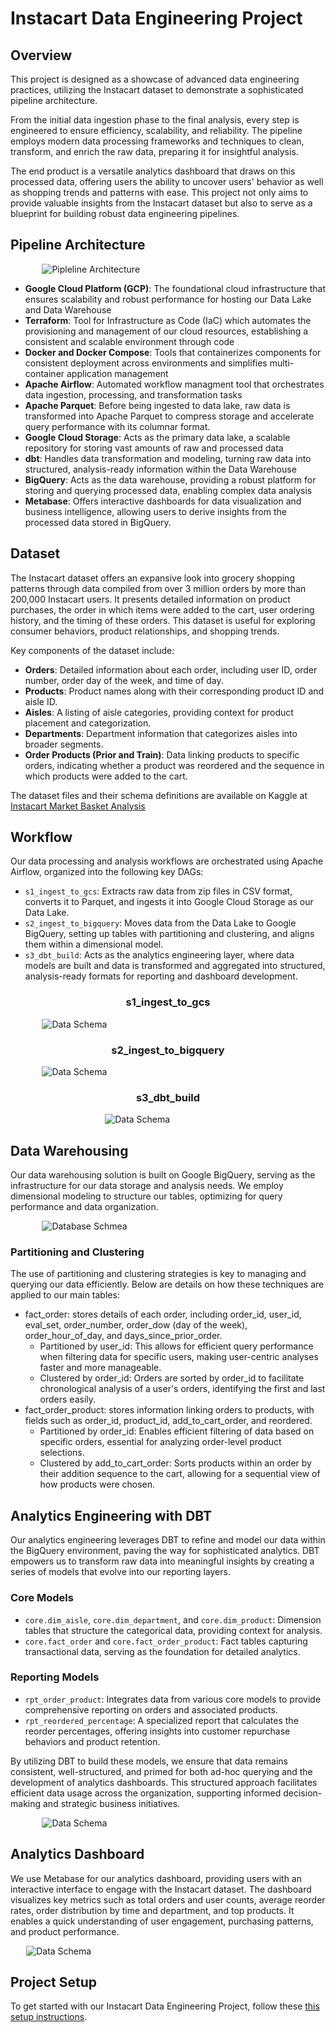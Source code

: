 # Instacart Data Engineering Project

## Overview

This project is designed as a showcase of advanced data engineering practices, utilizing the Instacart dataset to demonstrate a sophisticated pipeline architecture. 

From the initial data ingestion phase to the final analysis, every step is engineered to ensure efficiency, scalability, and reliability. The pipeline employs modern data processing frameworks and techniques to clean, transform, and enrich the raw data, preparing it for insightful analysis. 

The end product is a versatile analytics dashboard that draws on this processed data, offering users the ability to uncover users' behavior as well as shopping trends and patterns with ease. This project not only aims to provide valuable insights from the Instacart dataset but also to serve as a blueprint for building robust data engineering pipelines.

## Pipeline Architecture

<div  style="width:80%; margin: auto;">
  <img src="./assets/pipeline-architecture.jpg" alt="Pipleline Architecture"/>
</div>


- **Google Cloud Platform (GCP)**: The foundational cloud infrastructure that ensures scalability and robust performance for hosting our Data Lake and Data Warehouse
- **Terraform**: Tool for Infrastructure as Code (IaC) which automates the provisioning and management of our cloud resources, establishing a consistent and scalable environment through code
- **Docker and Docker Compose**: Tools that containerizes components for consistent deployment across environments and simplifies multi-container application management
- **Apache Airflow**: Automated workflow managment tool that orchestrates data ingestion, processing, and transformation tasks
- **Apache Parquet**: Before being ingested to data lake, raw data is transformed into Apache Parquet to compress storage and accelerate query performance with its columnar format.
- **Google Cloud Storage**: Acts as the primary data lake, a scalable repository for storing vast amounts of raw and processed data
- **dbt**: Handles data transformation and modeling, turning raw data into structured, analysis-ready information within the Data Warehouse
- **BigQuery**: Acts as the data warehouse, providing a robust platform for storing and querying processed data, enabling complex data analysis
- **Metabase**: Offers interactive dashboards for data visualization and business intelligence, allowing users to derive insights from the processed data stored in BigQuery.

## Dataset

The Instacart dataset offers an expansive look into grocery shopping patterns through data compiled from over 3 million orders by more than 200,000 Instacart users. It presents detailed information on product purchases, the order in which items were added to the cart, user ordering history, and the timing of these orders. This dataset is useful for exploring consumer behaviors, product relationships, and shopping trends.

Key components of the dataset include:

- **Orders**: Detailed information about each order, including user ID, order number, order day of the week, and time of day.
- **Products**: Product names along with their corresponding product ID and aisle ID.
- **Aisles**: A listing of aisle categories, providing context for product placement and categorization.
- **Departments**: Department information that categorizes aisles into broader segments.
- **Order Products (Prior and Train)**: Data linking products to specific orders, indicating whether a product was reordered and the sequence in which products were added to the cart.
  
The dataset files and their schema definitions are available on Kaggle at [Instacart Market Basket Analysis](
https://www.kaggle.com/c/instacart-market-basket-analysis)

## Workflow

Our data processing and analysis workflows are orchestrated using Apache Airflow, organized into the following key DAGs:

- `s1_ingest_to_gcs`: Extracts raw data from zip files in CSV format, converts it to Parquet, and ingests it into Google Cloud Storage as our Data Lake.
- `s2_ingest_to_bigquery`: Moves data from the Data Lake to Google BigQuery, setting up tables with partitioning and clustering, and aligns them within a dimensional model.
- `s3_dbt_build`: Acts as the analytics engineering layer, where data models are built and data is transformed and aggregated into structured, analysis-ready formats for reporting and dashboard development.

<div  style="width:80%; margin: auto;">
  <h3 style="text-align: center">s1_ingest_to_gcs</h3>
  <img src="./assets/dag_s1.png" alt="Data Schema"/>
</div>

<div  style="width:80%; margin: auto;">
  <h3 style="text-align: center">s2_ingest_to_bigquery</h3>
  <img src="./assets/dag_s2.png" alt="Data Schema"/>
</div>

<div  style="width:40%; margin: auto;">
  <h3 style="text-align: center">s3_dbt_build</h3>
  <img src="./assets/dag_s3.png" alt="Data Schema"/>
</div>

## Data Warehousing

Our data warehousing solution is built on Google BigQuery, serving as the infrastructure for our data storage and analysis needs. We employ dimensional modeling to structure our tables, optimizing for query performance and data organization.

<div  style="width:80%; margin: auto;">
  <img src="./assets/database-schema.png" alt="Database Schmea"/>
</div>

### Partitioning and Clustering

The use of partitioning and clustering strategies is key to managing and querying our data efficiently. Below are details on how these techniques are applied to our main tables:

- fact_order: stores details of each order, including order_id, user_id, eval_set, order_number, order_dow (day of the week), order_hour_of_day, and days_since_prior_order.
  - Partitioned by user_id: This allows for efficient query performance when filtering data for specific users, making user-centric analyses faster and more manageable.
  - Clustered by order_id: Orders are sorted by order_id to facilitate chronological analysis of a user's orders, identifying the first and last orders easily.
- fact_order_product: stores information linking orders to products, with fields such as order_id, product_id, add_to_cart_order, and reordered.
  - Partitioned by order_id: Enables efficient filtering of data based on specific orders, essential for analyzing order-level product selections.
  - Clustered by add_to_cart_order: Sorts products within an order by their addition sequence to the cart, allowing for a sequential view of how products were chosen.

## Analytics Engineering with DBT

Our analytics engineering leverages DBT to refine and model our data within the BigQuery environment, paving the way for sophisticated analytics. DBT empowers us to transform raw data into meaningful insights by creating a series of models that evolve into our reporting layers.

### Core Models

- `core.dim_aisle`, `core.dim_department`, and `core.dim_product`: Dimension tables that structure the categorical data, providing context for analysis.
- `core.fact_order` and `core.fact_order_product`: Fact tables capturing transactional data, serving as the foundation for detailed analytics.

### Reporting Models

- `rpt_order_product`: Integrates data from various core models to provide comprehensive reporting on orders and associated products.
- `rpt_reordered_percentage`: A specialized report that calculates the reorder percentages, offering insights into customer repurchase behaviors and product retention.

By utilizing DBT to build these models, we ensure that data remains consistent, well-structured, and primed for both ad-hoc querying and the development of analytics dashboards. This structured approach facilitates efficient data usage across the organization, supporting informed decision-making and strategic business initiatives.

<div  style="width:80%; margin: auto;">
  <img src="./assets/dbt.png" alt="Data Schema"/>
</div>

## Analytics Dashboard

We use Metabase for our analytics dashboard, providing users with an interactive interface to engage with the Instacart dataset. The dashboard visualizes key metrics such as total orders and user counts, average reorder rates, order distribution by time and department, and top products. It enables a quick understanding of user engagement, purchasing patterns, and product performance.

<div  style="width:90%; margin: auto;">
  <img src="./assets/Instacart-dashboard.jpg" alt="Data Schema"/>
</div>


## Project Setup

To get started with our Instacart Data Engineering Project, follow these [this setup instructions](setup.md).